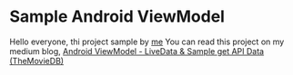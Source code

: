 # Sample Android ViewModel
Hello everyone, thi project sample by [me](https://id.linkedin.com/in/rivaldy-o)
You can read this project on my medium blog, [Android ViewModel - LiveData & Sample get API Data (TheMovieDB)](https://rivaldy.medium.com/android-viewmodel-livedata-sample-get-api-data-themoviedb-b24d768bb583)